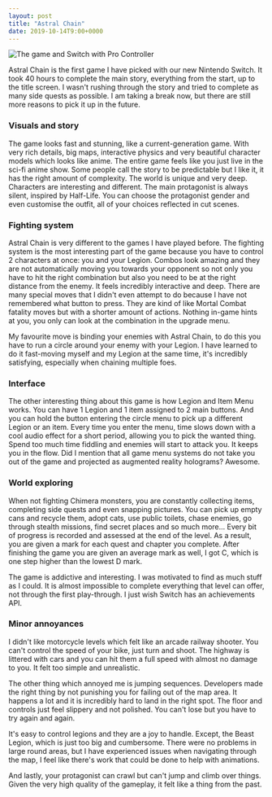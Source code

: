 ```yaml
---
layout: post
title: "Astral Chain"
date: 2019-10-14T9:00+0000
---
```


![The game and Switch with Pro Controller]({{site.url}}/images/astral-chain.jpg)

Astral Chain is the first game I have picked with our new Nintendo Switch. It took 40 hours to complete the main story, everything from the start, up to the title screen. I wasn't rushing through the story and tried to complete as many side quests as possible. I am taking a break now, but there are still more reasons to pick it up in the future.

### Visuals and story

The game looks fast and stunning, like a current-generation game. With very rich details, big maps, interactive physics and very beautiful character models which looks like anime. The entire game feels like you just live in the sci-fi anime show. Some people call the story to be predictable but I like it, it has the right amount of complexity. The world is unique and very deep. Characters are interesting and different. The main protagonist is always silent, inspired by Half-Life. You can choose the protagonist gender and even customise the outfit, all of your choices reflected in cut scenes.

### Fighting system

Astral Chain is very different to the games I have played before. The fighting system is the most interesting part of the game because you have to control 2 characters at once: you and your Legion. Combos look amazing and they are not automatically moving you towards your opponent so not only you have to hit the right combination but also you need to be at the right distance from the enemy. It feels incredibly interactive and deep. There are many special moves that I didn't even attempt to do because I have not remembered what button to press. They are kind of like Mortal Combat fatality moves but with a shorter amount of actions. Nothing in-game hints at you, you only can look at the combination in the upgrade menu.

My favourite move is binding your enemies with Astral Chain, to do this you have to run a circle around your enemy with your Legion. I have learned to do it fast-moving myself and my Legion at the same time, it's incredibly satisfying, especially when chaining multiple foes.

### Interface

The other interesting thing about this game is how Legion and Item Menu works. You can have 1 Legion and 1 item assigned to 2 main buttons. And you can hold the button entering the circle menu to pick up a different Legion or an item. Every time you enter the menu, time slows down with a cool audio effect for a short period, allowing you to pick the wanted thing. Spend too much time fiddling and enemies will start to attack you. It keeps you in the flow. Did I mention that all game menu systems do not take you out of the game and projected as augmented reality holograms? Awesome.

### World exploring

When not fighting Chimera monsters, you are constantly collecting items, completing side quests and even snapping pictures. You can pick up empty cans and recycle them, adopt cats, use public toilets, chase enemies, go through stealth missions, find secret places and so much more... Every bit of progress is recorded and assessed at the end of the level. As a result, you are given a mark for each quest and chapter you complete. After finishing the game you are given an average mark as well, I got C, which is one step higher than the lowest D mark.

The game is addictive and interesting. I was motivated to find as much stuff as I could. It is almost impossible to complete everything that level can offer, not through the first play-through. I just wish Switch has an achievements API.

### Minor annoyances

I didn't like motorcycle levels which felt like an arcade railway shooter. You can't control the speed of your bike, just turn and shoot. The highway is littered with cars and you can hit them a full speed with almost no damage to you. It felt too simple and unrealistic.

The other thing which annoyed me is jumping sequences. Developers made the right thing by not punishing you for failing out of the map area. It happens a lot and it is incredibly hard to land in the right spot. The floor and controls just feel slippery and not polished. You can't lose but you have to try again and again.

It's easy to control legions and they are a joy to handle. Except, the Beast Legion, which is just too big and cumbersome. There were no problems in large round areas, but I have experienced issues when navigating through the map, I feel like there's work that could be done to help with animations.

And lastly, your protagonist can crawl but can't jump and climb over things. Given the very high quality of the gameplay, it felt like a thing from the past.